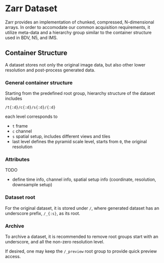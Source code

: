 # Zarr Dataset

Zarr provides an implementation of chunked, compressed, N-dimensional arrays. In order to accomodate our common acquisition requirements, it utilize meta-data and a hierarchy group similar to the container structure used in BDV, N5, and IMS.

## Container Structure
A dataset stores not only the original image data, but also other lower resolution and post-process generated data.

### General container structure
Starting from the predefined root group, hierarchy structure of the dataset includes
```
/t{:d}/c{:d}/s{:d}/{:d}
```
each level corresponds to 
- `t` frame
- `c` channel
- `s` spatial setup, includes different views and tiles
- last level defines the pyramid scale level, starts from `0`, the original resolution

### Attributes
TODO
- define time info, channel info, spatial setup info (coordinate, resolution, downsample setup)

### Dataset root
For the original dataset, it is stored under `/`, where generated dataset has an underscore prefix, `/_{:s}`, as its root.

### Archive
To archive a dataset, it is recommended to remove root groups start with an underscore, and all the non-zero resolution level.

If desired, one may keep the `/_preview` root group to provide quick preview access.
